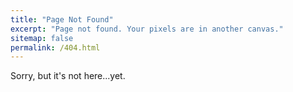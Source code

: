 ```yaml
---
title: "Page Not Found"
excerpt: "Page not found. Your pixels are in another canvas."
sitemap: false
permalink: /404.html
---
```


Sorry, but it's not here...yet.
